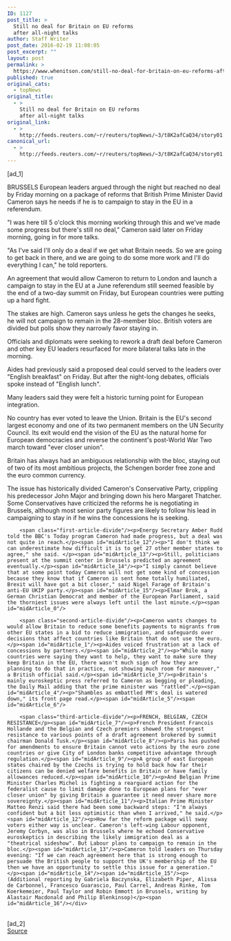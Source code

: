 ```yaml
---
ID: 1127
post_title: >
  Still no deal for Britain on EU reforms
  after all-night talks
author: Staff Writer
post_date: 2016-02-19 11:08:05
post_excerpt: ""
layout: post
permalink: >
  https://www.whenitson.com/still-no-deal-for-britain-on-eu-reforms-after-all-night-talks/
published: true
original_cats:
  - topNews
original_title:
  - >
    Still no deal for Britain on EU reforms
    after all-night talks
original_link:
  - >
    http://feeds.reuters.com/~r/reuters/topNews/~3/t8K2afCaQ34/story01.htm
canonical_url:
  - >
    http://feeds.reuters.com/~r/reuters/topNews/~3/t8K2afCaQ34/story01.htm
---
```

 [ad_1]
<br><div id="articleText">
<span id="midArticle_start"/>

<span id="midArticle_0"/><span class="focusParagraph" readability="4"><p><span class="articleLocation">BRUSSELS</span> European leaders argued through the night but reached no deal by Friday morning on a package of reforms that British Prime Minister David Cameron says he needs if he is to campaign to stay in the EU in a referendum.</p></span><span id="midArticle_1"/><p>"I was here till 5 o'clock this morning working through this and we've made some progress but there's still no deal," Cameron said later on Friday morning, going in for more talks. </p><span id="midArticle_2"/><p>"As I've said I'll only do a deal if we get what Britain needs. So we are going to get back in there, and we are going to do some more work and I'll do everything I can," he told reporters.</p><span id="midArticle_3"/><p>An agreement that would allow Cameron to return to London and launch a campaign to stay in the EU at a June referendum still seemed feasible by the end of a two-day summit on Friday, but European countries were putting up a hard fight.</p><span id="midArticle_4"/><p>The stakes are high. Cameron says unless he gets the changes he seeks, he will not campaign to remain in the 28-member bloc. British voters are divided but polls show they narrowly favor staying in.</p><span id="midArticle_5"/><p>Officials and diplomats were seeking to rework a draft deal before Cameron and other key EU leaders resurfaced for more bilateral talks late in the morning.</p><span id="midArticle_6"/><p>Aides had previously said a proposed deal could served to the leaders over "English breakfast" on Friday. But after the night-long debates, officials spoke instead of "English lunch". </p><span id="midArticle_7"/><p>Many leaders said they were felt a historic turning point for European integration.</p><span id="midArticle_8"/><p>No country has ever voted to leave the Union. Britain is the EU's second largest economy and one of its two permanent members on the UN Security Council. Its exit would end the vision of the EU as the natural home for European democracies and reverse the continent's post-World War Two march toward "ever closer union".</p><span id="midArticle_9"/><p>Britain has always had an ambiguous relationship with the bloc, staying out of two of its most ambitious projects, the Schengen border free zone and the euro common currency.</p><span id="midArticle_10"/><p>The issue has historically divided Cameron's Conservative Party, crippling his predecessor John Major and bringing down his hero Margaret Thatcher. Some Conservatives have criticized the reforms he is negotiating in Brussels, although most senior party figures are likely to follow his lead in campaigning to stay in if he wins the concessions he is seeking.</p><span id="midArticle_11"/>
        
        <span class="first-article-divide"/><p>Energy Secretary Amber Rudd told the BBC's Today program Cameron had made progress, but a deal was not quite in reach.</p><span id="midArticle_12"/><p>"I don't think we can underestimate how difficult it is to get 27 other member states to agree," she said. </p><span id="midArticle_13"/><p>Still, politicians present at the summit center in Brussels predicted an agreement eventually.</p><span id="midArticle_14"/><p>"I simply cannot believe that at some point today Cameron will not get some kind of concession because they know that if Cameron is sent home totally humiliated, Brexit will have got a bit closer," said Nigel Farage of Britain's anti-EU UKIP party.</p><span id="midArticle_15"/><p>Elmar Brok, a German Christian Democrat and member of the European Parliament, said the thorniest issues were always left until the last minute.</p><span id="midArticle_0"/>
        
        <span class="second-article-divide"/><p>Cameron wants changes to would allow Britain to reduce some benefits payments to migrants from other EU states in a bid to reduce immigration, and safeguards over decisions that affect countries like Britain that do not use the euro.</p><span id="midArticle_1"/><p>Aides voiced frustration at a lack of concessions by partners.</p><span id="midArticle_2"/><p>"While many countries were saying they want to help, they want to make sure they keep Britain in the EU, there wasn't much sign of how they are planning to do that in practice, not showing much room for maneuver," a British official said.</p><span id="midArticle_3"/><p>Britain's mainly euroskeptic press referred to Cameron as begging or pleading, the Daily Mail adding that the prime minister was "rattled".</p><span id="midArticle_4"/><p>"Shambles as embattled PM's deal is watered down," its front page read.</p><span id="midArticle_5"/><span id="midArticle_6"/>
        
        <span class="third-article-divide"/><p>FRENCH, BELGIAN, CZECH RESISTANCE</p><span id="midArticle_7"/><p>French President Francois Hollande and the Belgian and Czech premiers showed the strongest resistance to various points of a draft agreement brokered by summit chairman Donald Tusk.</p><span id="midArticle_8"/><p>Paris has pushed for amendments to ensure Britain cannot veto actions by the euro zone countries or give City of London banks competitive advantage through regulation.</p><span id="midArticle_9"/><p>A group of east European states chaired by the Czechs is trying to hold back how far their citizens can be denied welfare benefits in Britain or have family allowances reduced.</p><span id="midArticle_10"/><p>And Belgian Prime Minister Charles Michel is fighting a rearguard action for the federalist cause to limit damage done to European plans for "ever closer union" by giving Britain a guarantee it need never share more sovereignty.</p><span id="midArticle_11"/><p>Italian Prime Minister Matteo Renzi said there had been some backward steps: "I'm always confident but a bit less optimistic than when I arrived," he said.</p><span id="midArticle_12"/><p>How far the reform package will sway voters either way is unclear. Cameron's left-wing Labour opponent, Jeremy Corbyn, was also in Brussels where he echoed Conservative euroskeptics in describing the likely immigration deal as a "theatrical sideshow". But Labour plans to campaign to remain in the bloc.</p><span id="midArticle_13"/><p>Cameron told leaders on Thursday evening: "If we can reach agreement here that is strong enough to persuade the British people to support the UK's membership of the EU then we have an opportunity to settle this issue for a generation."</p><span id="midArticle_14"/><span id="midArticle_15"/><p> (Additional reporting by Gabriela Baczynska, Elizabeth Piper, Alissa de Carbonnel, Francesco Guarascio, Paul Carrel, Andreas Rinke, Tom Koerkemeier, Paul Taylor and Robin Emmott in Brussels, writing by Alastair Macdonald and Philip Blenkinsop)</p><span id="midArticle_16"/></div>
<br>[ad_2]
<br><a href="http://feeds.reuters.com/~r/reuters/topNews/~3/t8K2afCaQ34/story01.htm">Source </a>